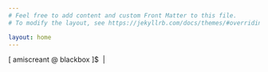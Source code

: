 ```yaml
---
# Feel free to add content and custom Front Matter to this file.
# To modify the layout, see https://jekyllrb.com/docs/themes/#overriding-theme-defaults

layout: home
---
```

<link rel="stylesheet" href="{{ 'css/custom.css' | relative_url }}">

<div class="terminal">
  <div class="output" id="terminal-output">
    <!-- Command outputs will appear here -->
  </div>
  <div class="input-line">
    <span class="prompt">
      <span class="brackets">[</span>
      <span class="user">amiscreant</span>
      <span class="at">@</span>
      <span class="host">blackbox</span>
      <span class="brackets">]</span>$&nbsp;
    </span>
    <span id="typed-input"></span><span class="cursor">|</span>
  </div>
</div>

<script>
  document.addEventListener("DOMContentLoaded", function() {
  const commands = [
    'source myenv/bin/activate',
    'python miscreant.py ...',
    'Loading Config...',
    'Running analysis...',
    'Receiving data...',
  ];

  let index = 0;
  let charIndex = 0;
  const typingSpeed = 100;  
  const delayBetweenCommands = 800;
  const terminalOutput = document.getElementById('terminal-output');
  const typedInput = document.getElementById('typed-input');

  function typeCommand() {
    const command = commands[index];
    
    if (charIndex < command.length) {
      typedInput.innerHTML += command[charIndex];
      charIndex++;
      setTimeout(typeCommand, typingSpeed);
    } else {
      const outputLine = document.createElement('p');
      outputLine.innerHTML = `
        <span class="brackets">[</span>
        <span class="user">amiscreant</span>
        <span class="at">@</span>
        <span class="host">blackbox</span>
        <span class="brackets">]</span>$ ${command}`;
      terminalOutput.appendChild(outputLine);
      typedInput.innerHTML = ''; 
      charIndex = 0;
      index++;
      if (index < commands.length) {
        setTimeout(typeCommand, delayBetweenCommands);
      }
    }
  }

  typeCommand();
});